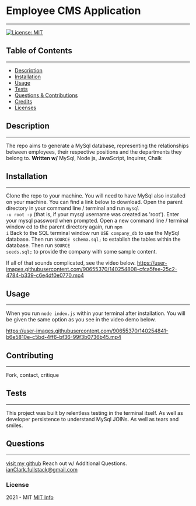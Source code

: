 # Employee CMS Application
 ------
 [![License: MIT](https://img.shields.io/badge/License-MIT-yellow.svg)](https://opensource.org/licenses/MIT)
 
 ## Table of Contents
 ------
 
 * [Description](#description)
 * [Installation](#installation)
 * [Usage](#usage)
 * [Tests](#tests)
 * [Questions & Contributions](#questions-contribute)
 * [Credits](#credits)
 * [Licenses](#licenses)
 
 ## Description
 ------
 The repo aims to generate a MySql database, representing the relationships between employees, their respective positions and the departments they belong to. 
 **Written w/**
 MySql, Node js, JavaScript, Inquirer, Chalk
 
 ## Installation
 ------
 Clone the repo to your machine. You will need to have MySql also installed on your machine. You can find a link below to download. 
 Open the parent directory in your command line / terminal and run <code>mysql -u root -p</code> (that is, if your mysql username was created as 'root').
 Enter your mysql password when prompted. 
 Open a new command line / terminal window cd to the parent directory again, run <code>npm i</code> 
 Back to the SQL terminal window run <code>USE company_db</code> to use the MySql database.
 Then run <code>SOURCE schema.sql;</code> to establish the tables within the database. 
 Then run <code>SOURCE seeds.sql;</code> to provide the company with some sample content. 
 
 If all of that sounds complicated, see the video below.
 https://user-images.githubusercontent.com/90655370/140254808-cfca5fee-25c2-4784-b339-c6e4df0e0770.mp4
 
 
 ## Usage
 ------
 When you run <code>node index.js</code> within your terminal after installation. You will be given the same option as you see in the video demo below.
 

https://user-images.githubusercontent.com/90655370/140254841-b6e5810e-c5bd-4ff6-bf36-99f3b0736b45.mp4


 
 ## Contributing
 ------
 Fork, contact, critique
 
 ## Tests
 ------
 This project was built by relentless testing in the terminal itself. As well as developer persistence to understand MySql JOINs. As well as tears and smiles.
  ## Questions
 ------
 [visit my github](https://www.github.com/ianClark.fullstack)
 Reach out w/ Additional Questions.
 ianClark.fullstack@gmail.com
 
  ### License
  2021 - MIT
 [MIT Info](https://choosealicense.com/licenses/mit/)

